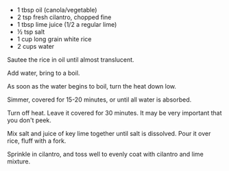   * 1 tbsp oil (canola/vegetable)
  * 2 tsp fresh cilantro, chopped fine
  * 1 tbsp lime juice (1/2 a regular lime)
  * ½ tsp salt
  * 1 cup long grain white rice
  * 2 cups water

Sautee the rice in oil until almost translucent.

Add water, bring to a boil.

As soon as the water begins to boil, turn the heat down low.

Simmer, covered for 15-20 minutes, or until all water is absorbed.

Turn off heat. Leave it covered for 30 minutes. It may be very important that you don't peek.

Mix salt and juice of key lime together until salt is dissolved. Pour it over rice, fluff with a fork. 

Sprinkle in cilantro, and toss well to evenly coat with cilantro and lime mixture.
